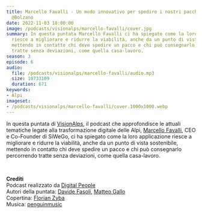 ```yaml
---
title: Marcello Favalli - Un modo innovativo per spedire i nostri pacchi con SiWeGo
  @Bolzano
date: 2022-11-03 18:00:00
image: /podcasts/visionalps/marcello-favalli/cover.jpg
summary: In questa puntata Marcello Favalli ci ha spiegato come la loro applicazione
  riesce a migliorare e ridurre la viabilità, anche da un punto di vista sostenibile,
  mettendo in contatto chi deve spedire un pacco e chi può consegnarlo percorrendo
  tratte senza deviazioni, come quella casa-lavoro.
season: 3
episode: 6
audio:
  file: /podcasts/visionalps/marcello-favalli/audio.mp3
  size: 10733109
  duration: 671
keywords:
- Alpi
imageset:
- /podcasts/visionalps/marcello-favalli/cover.1000x1000.webp
---
```


In questa puntata di [VisionAlps](https://www.visionalps.com/), il podcast che approfondisce le attuali tematiche legate alla trasformazione digitale delle Alpi, [Marcello Favalli](https://www.linkedin.com/in/marcellofavalli/), CEO e Co-Founder di SiWeGo, ci ha spiegato come la loro applicazione riesce a migliorare e ridurre la viabilità, anche da un punto di vista sostenibile, mettendo in contatto chi deve spedire un pacco e chi può consegnarlo percorrendo tratte senza deviazioni, come quella casa-lavoro.

<br>

**Crediti**<br>
Podcast realizzato da [Digital People](https://w3id.org/digitalpeople)<br>
Autori della puntata: [Davide Fasoli](https://www.linkedin.com/in/davide-fasoli-2b3246179/), [Matteo Gallo](https://www.linkedin.com/in/matteo-gallo-4a5ab31a8/)<br>
Copertina: [Florian Zyba](https://www.linkedin.com/in/florian-zyba/)<br>
Musica: [penguinmusic](https://pixabay.com/users/penguinmusic-24940186/)